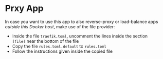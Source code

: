 # Prxy App

In case you want to use this app to also reverse-proxy or load-balance apps *outside this Docker host*, make use of the file provider:

* Inside the file ``traefik.toml``, uncomment the lines inside the section ``[file]`` near the bottom of the file
* Copy the file ``rules.toml.default`` to ``rules.toml``
* Follow the instructions given inside the copied file
